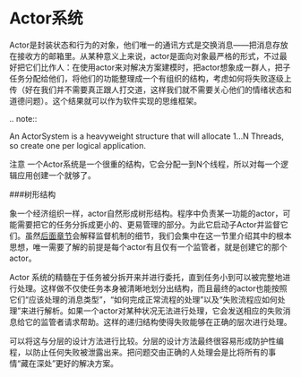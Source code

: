 # Actor系统

Actor是封装状态和行为的对象，他们唯一的通讯方式是交换消息——把消息存放在接收方的邮箱里。从某种意义上来说，actor是面向对象最严格的形式，不过最好把它们比作人：在使用actor来对解决方案建模时，把actor想象成一群人，把子任务分配给他们，将他们的功能整理成一个有组织的结构，考虑如何将失败逐级上传（好在我们并不需要真正跟人打交道，这样我们就不需要关心他们的情绪状态和道德问题）。这个结果就可以作为软件实现的思维框架。

.. note::

   An ActorSystem is a heavyweight structure that will allocate 1…N Threads,
   so create one per logical application.


注意
一个Actor系统是一个很重的结构，它会分配一到N个线程，所以对每一个逻辑应用创建一个就够了。

###树形结构

象一个经济组织一样，actor自然形成树形结构。程序中负责某一功能的actor，可能需要把它的任务分拆成更小的、更易管理的部分。为此它启动子Actor并监督它们。虽然[后面章节](http://doc.akka.io/docs/akka/2.3.6/general/supervision.html#supervision)会解释监督机制的细节，我们会集中在这一节里介绍其中的根本思想，唯一需要了解的前提是每个actor有且仅有一个监管者，就是创建它的那个actor。

Actor 系统的精髓在于任务被分拆开来并进行委托，直到任务小到可以被完整地进行处理。这样做不仅使任务本身被清晰地划分出结构，而且最终的actor也能按照它们“应该处理的消息类型”，“如何完成正常流程的处理”以及“失败流程应如何处理”来进行解析。如果一个actor对某种状况无法进行处理，它会发送相应的失败消息给它的监管者请求帮助。这样的递归结构使得失败能够在正确的层次进行处理。

可以将这与分层的设计方法进行比较。分层的设计方法最终很容易形成防护性编程，以防止任何失败被泄露出来。把问题交由正确的人处理会是比将所有的事情“藏在深处”更好的解决方案。













